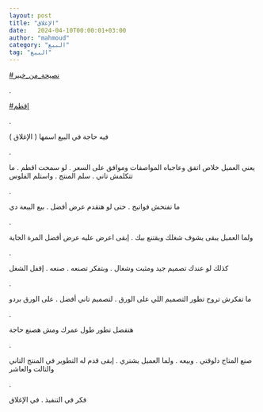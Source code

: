 ```yaml
---
layout: post
title: "الإغلاق"
date:   2024-04-10T00:00:01+03:00
author: "mahmoud"
category: "البيع"
tag: "البيع"
---
```



[<u>\#نصيحة\_من\_خبير</u>](https://www.facebook.com/hashtag/%D9%86%D8%B5%D9%8A%D8%AD%D8%A9_%D9%85%D9%86_%D8%AE%D8%A8%D9%8A%D8%B1?__eep__=6&__cft__%5b0%5d=AZWLo3wcqA1x3XdI40Q4ShWK9V8bO2m8XH0A3OaJQBctQkHbBSDMR-8LpYs4efhCKrLpN5SkL6TOe94vXRf_az2hahdRg0RaxFD1eJ7yaV1f5pX3Kp8OdMBvePlkBuA6IvxRF2Z-yUrlLeykKZt4Iy8ifmmHlr5LzxgRScByK-iqI0f2UciG0zGaPynps4NkYg8&__tn__=*NK-R)

.

[<u>\#إقطم</u>](https://www.facebook.com/hashtag/%D8%A5%D9%82%D8%B7%D9%85?__eep__=6&__cft__%5b0%5d=AZWLo3wcqA1x3XdI40Q4ShWK9V8bO2m8XH0A3OaJQBctQkHbBSDMR-8LpYs4efhCKrLpN5SkL6TOe94vXRf_az2hahdRg0RaxFD1eJ7yaV1f5pX3Kp8OdMBvePlkBuA6IvxRF2Z-yUrlLeykKZt4Iy8ifmmHlr5LzxgRScByK-iqI0f2UciG0zGaPynps4NkYg8&__tn__=*NK-R)

.

فيه حاجة في البيع اسمها ( الإغلاق )

.

يعني العميل خلاص اتفق وعاجباه المواصفات وموافق على السعر
. لو سمحت اقطم . ما تتكلمش تاني . سلم المنتج . واستلم الفلوس

.

ما تفتحش فواتيح . حتى لو هتقدم عرض أفضل . بيع البيعة
دي

.

ولما العميل يبقى يشوف شغلك ويقتنع بيك . إبقى اعرض عليه
عرض أفضل المرة الجاية

.

كذلك لو عندك تصميم جيد ومثبت وشغال . وبتفكر تصنعه . صنعه
. إقفل الشغل

.

ما تفكرش تروح تطور التصميم اللي على الورق . لتصميم تاني
أفضل . على الورق بردو

.

هتفضل تطور طول عمرك ومش هصنع حاجة

.

صنع المتاح دلوقتي . وبيعه . ولما العميل يشتري . إبقى قدم
له التطوير في المنتج التاني والتالت والعاشر

.

فكر في التنفيذ . في الإغلاق
